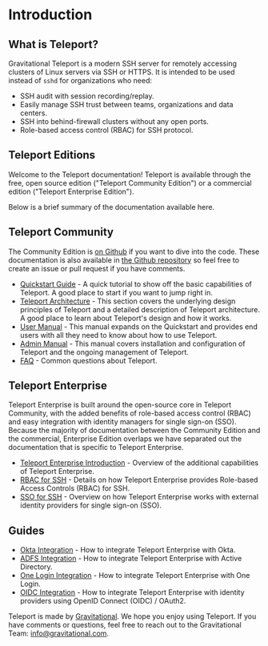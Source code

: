# Introduction 

## What is Teleport?

Gravitational Teleport is a modern SSH server for remotely accessing clusters
of Linux servers via SSH or HTTPS. It is intended to be used instead of `sshd`
for organizations who need:

* SSH audit with session recording/replay.
* Easily manage SSH trust between teams, organizations and data centers.
* SSH into behind-firewall clusters without any open ports.
* Role-based access control (RBAC) for SSH protocol.

## Teleport Editions

Welcome to the Teleport documentation! Teleport is available through the free,
open source edition ("Teleport Community Edition") or a commercial edition
("Teleport Enterprise Edition"). 

Below is a brief summary of the documentation available here. 

## Teleport Community 

The Community Edition is [on Github](https://github.com/gravitational/teleport) 
if you want to dive into the
code. These documentation is also available in [the Github
repository](https://github.com/gravitational/teleport/tree/master/docs) so feel
free to create an issue or pull request if you have comments. 

- [Quickstart Guide](quickstart/) - A quick tutorial to show off the basic
  capabilities of Teleport. A good place to start if you want to jump right in.
- [Teleport Architecture](architecture/) - This section covers the underlying
  design principles of Teleport and a detailed description of Teleport
  architecture. A good place to learn about Teleport's design and how it works.
- [User Manual](user-manual/) - This manual expands on the Quickstart and
  provides end users with all they need to know about how to use Teleport.
- [Admin Manual](admin-guide/) - This manual covers installation and
  configuration of Teleport and the ongoing management of Teleport.
- [FAQ](faq/) - Common questions about Teleport.

## Teleport Enterprise

Teleport Enterprise is built around the open-source core in Teleport Community,
with the added benefits of role-based access control (RBAC) and easy
integration with identity managers for single sign-on (SSO). Because the
majority of documentation between the Community Edition and the commercial,
Enterprise Edition overlaps we have separated out the documentation that is
specific to Teleport Enterprise. 

- [Teleport Enterprise Introduction](enterprise) - Overview of the additional capabilities of Teleport Enterprise.
- [RBAC for SSH](ssh_rbac) - Details on how Teleport Enterprise provides Role-based Access Controls (RBAC) for SSH.
- [SSO for SSH](ssh_sso) - Overview on how Teleport Enterprise works with external identity providers for single sign-on (SSO).

## Guides

- [Okta Integration](ssh_okta) - How to integrate Teleport Enterprise with Okta.
- [ADFS Integration](ssh_adfs) - How to integrate Teleport Enterprise with Active Directory.
- [One Login Integration](ssh_one_login) - How to integrate Teleport Enterprise with One Login.
- [OIDC Integration](oidc) - How to integrate Teleport Enterprise with identity providers using OpenID Connect (OIDC) / OAuth2.

Teleport is made by [Gravitational](https://gravitational.com/). We hope you
enjoy using Teleport. If you have comments or questions, feel free to reach out
to the Gravitational Team:
[info@gravitational.com](mailto:info@gravitational.com).
